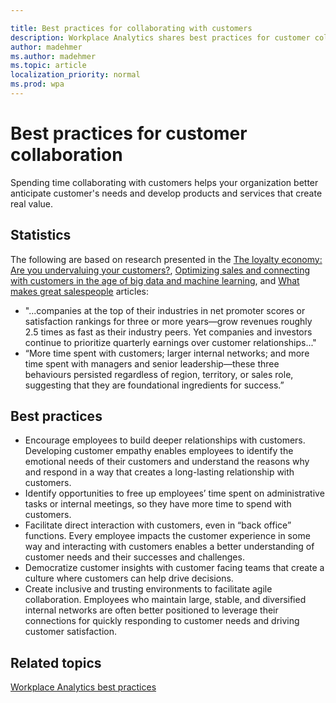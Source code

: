 ```yaml
---

title: Best practices for collaborating with customers
description: Workplace Analytics shares best practices for customer collaboration
author: madehmer
ms.author: madehmer
ms.topic: article
localization_priority: normal 
ms.prod: wpa
---
```


# Best practices for customer collaboration

Spending time collaborating with customers helps your organization better anticipate customer's needs and develop products and services that create real value.

## Statistics

The following are based on research presented in the [The loyalty economy: Are you undervaluing your customers?](https://insights.office.com/business-performance/the-loyalty-economy-are-you-undervaluing-customers/), [Optimizing sales and connecting with customers in the age of big data and machine learning](https://insights.office.com/sales-excellence/optimizing-sales-workplace-analytics/), and [What makes great salespeople](https://insights.office.com/management-strategy/what-makes-great-salespeople/) articles:

* "...companies at the top of their industries in net promoter scores or satisfaction rankings for three or more years—grow revenues roughly 2.5 times as fast as their industry peers. Yet companies and investors continue to prioritize quarterly earnings over customer relationships..."
* “More time spent with customers; larger internal networks; and more time spent with managers and senior leadership—these three behaviours persisted regardless of region, territory, or sales role, suggesting that they are foundational ingredients for success.”

## Best practices

* Encourage employees to build deeper relationships with customers. Developing customer empathy enables employees to identify the emotional needs of their customers and understand the reasons why and respond in a way that creates a long-lasting  relationship with customers.
* Identify opportunities to free up employees’ time spent on administrative tasks or internal meetings, so they have more time to spend with customers.
* Facilitate direct interaction with customers, even in “back office” functions. Every employee impacts the customer experience in some way and interacting with customers enables a better understanding of customer needs and their successes and challenges.
* Democratize customer insights with customer facing teams that create a culture where customers can help drive decisions.
* Create inclusive and trusting environments to facilitate agile collaboration. Employees who maintain large, stable, and diversified internal networks are often better positioned to leverage their connections for quickly responding to customer needs and driving customer satisfaction.

## Related topics

[Workplace Analytics best practices](gm-best-practices.md)